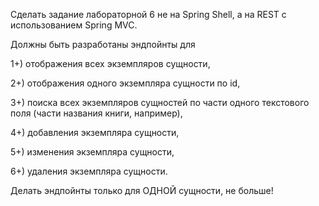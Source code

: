 Сделать задание лабораторной 6 не на Spring Shell, а на REST с использованием Spring MVC.

Должны быть разработаны эндпойнты для

1+) отображения всех экземпляров сущности, 

2+) отображения одного экземпляра сущности по id,

3+) поиска всех экземпляров сущностей по части одного текстового поля (части названия книги, например),

4+) добавления экземпляра сущности,

5+) изменения экземпляра сущности,

6+) удаления экземпляра сущности.

Делать эндпойнты только для ОДНОЙ сущности, не больше!
